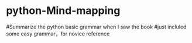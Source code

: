 # python-Mind-mapping
#Summarize the python basic grammar  when I saw the book
#just incluled some easy grammar，for novice reference
